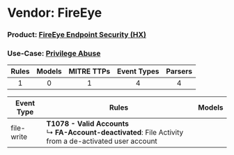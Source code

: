 Vendor: FireEye
===============
### Product: [FireEye Endpoint Security (HX)](../ds_fireeye_fireeye_endpoint_security_(hx).md)
### Use-Case: [Privilege Abuse](../../../../UseCases/uc_privilege_abuse.md)

| Rules | Models | MITRE TTPs | Event Types | Parsers |
|:-----:|:------:|:----------:|:-----------:|:-------:|
|   1   |   0    |     1      |      4      |    4    |

| Event Type | Rules                                                                                                             | Models |
| ---------- | ----------------------------------------------------------------------------------------------------------------- | ------ |
| file-write | <b>T1078 - Valid Accounts</b><br> ↳ <b>FA-Account-deactivated</b>: File Activity from a de-activated user account |        |